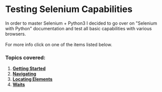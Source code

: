 # Testing Selenium Capabilities

In order to master Selenium + Python3 I decided to go over on "Selenium with Python" documentation and test all basic capabilities with various browsers.<br/>
<br/>For more info click on one of the items listed below.

### Topics covered:

1. **[Getting Started](https://github.com/ikostan/SELENIUM_WEBDRIVER_WORKING_WITH_ELEMENTS/tree/master/testing_selenium_capabilities/tests/simple_usage)**
2. **[Navigating](https://github.com/ikostan/SELENIUM_WEBDRIVER_WORKING_WITH_ELEMENTS/tree/master/testing_selenium_capabilities/tests/navigating)**  
3. **[Locating Elements](https://github.com/ikostan/SELENIUM_WEBDRIVER_WORKING_WITH_ELEMENTS/tree/master/testing_selenium_capabilities/tests/locating_elements)**
4. **[Waits](https://github.com/ikostan/SELENIUM_WEBDRIVER_WORKING_WITH_ELEMENTS/tree/master/testing_selenium_capabilities/tests/waits)**
